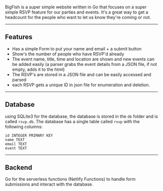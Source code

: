 BigFish is a super simple website written in Go that focuses on a super simple
RSVP feature for our parties and events. It's a great way to get a headcount for
the people who want to let us know they're coming or not.

---

## Features

- Has a simple Form to put your name and email + a submit button
- Show's the number of people who have RSVP'd already
- The event name, title, time and location are shown and new events can be added 
easily (a parser grabs the event details from a JSON file, if not empty, adds it to the html)
- The RSVP's are stored in a JSON file and can be easily accessed and parsed
- each RSVP gets a unique ID in json file for enumeration and deletion.

---

## Database

using SQLite3 for the database, the database is stored in the `db` folder and is
called `rsvp.db`. The database has a single table called `rsvp` with the following
columns:

```
id INTEGER PRIMARY KEY
name TEXT
email TEXT
event TEXT
```

---

## Backend

Go for the serverless functions (Netlify Functions) to handle form submissions and interact with the database.

